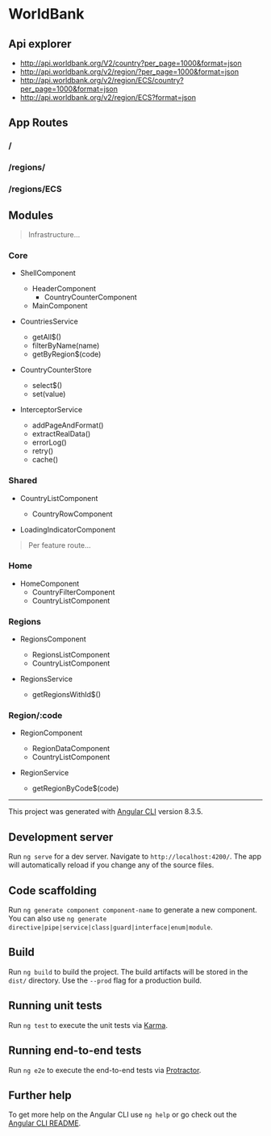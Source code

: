 # WorldBank

## Api explorer

- http://api.worldbank.org/V2/country?per_page=1000&format=json
- http://api.worldbank.org/v2/region/?per_page=1000&format=json
- http://api.worldbank.org/v2/region/ECS/country?per_page=1000&format=json
- http://api.worldbank.org/v2/region/ECS?format=json



## App Routes

### /

### /regions/

### /regions/ECS

## Modules

> Infrastructure...

### Core

- ShellComponent
  - HeaderComponent
    - CountryCounterComponent
  - MainComponent

- CountriesService
  - getAll$()
  - filterByName(name)
  - getByRegion$(code)

- CountryCounterStore
  - select$()
  - set(value)

- InterceptorService
  - addPageAndFormat()
  - extractRealData()
  - errorLog()
  - retry()
  - cache()

### Shared

- CountryListComponent
  - CountryRowComponent

- LoadingIndicatorComponent

> Per feature route...

### Home

- HomeComponent
  - CountryFilterComponent
  - CountryListComponent

### Regions

- RegionsComponent
  - RegionsListComponent
  - CountryListComponent

- RegionsService
  - getRegionsWithId$()

### Region/:code

- RegionComponent
  - RegionDataComponent
  - CountryListComponent

- RegionService
  - getRegionByCode$(code)

---

This project was generated with [Angular CLI](https://github.com/angular/angular-cli) version 8.3.5.

## Development server

Run `ng serve` for a dev server. Navigate to `http://localhost:4200/`. The app will automatically reload if you change any of the source files.

## Code scaffolding

Run `ng generate component component-name` to generate a new component. You can also use `ng generate directive|pipe|service|class|guard|interface|enum|module`.

## Build

Run `ng build` to build the project. The build artifacts will be stored in the `dist/` directory. Use the `--prod` flag for a production build.

## Running unit tests

Run `ng test` to execute the unit tests via [Karma](https://karma-runner.github.io).

## Running end-to-end tests

Run `ng e2e` to execute the end-to-end tests via [Protractor](http://www.protractortest.org/).

## Further help

To get more help on the Angular CLI use `ng help` or go check out the [Angular CLI README](https://github.com/angular/angular-cli/blob/master/README.md).
